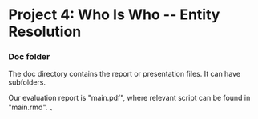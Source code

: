# Project 4: Who Is Who -- Entity Resolution

### Doc folder

The doc directory contains the report or presentation files. It can have subfolders.  

Our evaluation report is "main.pdf", where relevant script can be found in "main.rmd". 、
